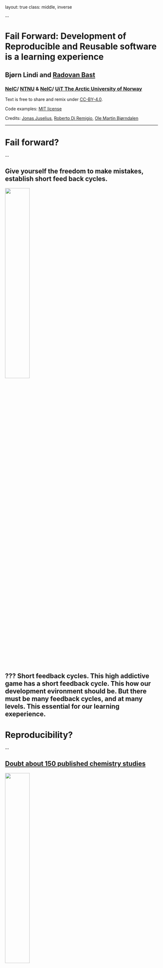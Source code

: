 layout: true
class: middle, inverse

--

# Fail Forward: Development of Reproducible and Reusable software is a learning experience

## Bjørn Lindi and [Radovan Bast](http://bast.fr)

### [NeIC](https://neic.nordforsk.org)/ [NTNU](https://www.ntnu.no) & [NeIC](https://neic.nordforsk.org)/ [UiT The Arctic University of Norway](https://uit.no)

Text is free to share and remix under [CC-BY-4.0](https://creativecommons.org/licenses/by/4.0/).

Code examples: [MIT license](http://opensource.org/licenses/mit-license.html)

Credits: [Jonas Juselius](https://github.com/juselius),
[Roberto Di Remigio](http://totaltrash.xyz),
[Ole Martin Bjørndalen](https://github.com/olemb)

---
# Fail forward?

--
## Give yourself the freedom to make mistakes, establish short feed back cycles.
<img src="img/brio-34000-labyrint-i-tre-1.jpg" style="width: 40%;" />

???
Short feedback cycles. This high addictive game has a short feedback cycle. This how our development evironment should be. But there must be many feedback cycles, and at many levels. This essential for our learning exeperience.
---
# Reproducibility?
--

## [Doubt about 150 published chemistry studies](https://arstechnica.com/information-technology/2019/10/chemists-discover-cross-platform-python-scripts-not-so-cross-platform/)
<img src="img/arts-technica-python-error.png" style="width: 40%;" />

???
WRF - support example:
- "It work a month a go". Is something changed? I don't think I have large-file-support
- 4-6 weeks to sort out what the problem really was (could have done much faster if one of us were more WRF-fluent)

---
# Reusable?
--
<img src="img/tumble-weed.jpg" style="width: 40%;" />
## The bush versus the tree
<img src="img/oak-tree-long-life.jpg" style="width: 40%;" />

???

- Witness development cycles like a bush not as a three.
- A cycle is a PhD-thesis.
- Loss of our most precious resource - time
- Someone comes after us - could be our future self

---

# Write tests first!

--
.. but I know what I am doing, why should I write tests first?

___

# What you "know is a mix of...

* True knowledge
* A set of assumptions 
  
---

## Some of the assumptions are wrong.
A test written first can reveal this.

??? 
- Since you have to think thoroughly about have to write a test testing a  new behaviour, already the thought process may reveal wrong assumptions.

---
# Implementing a feedback cycle
* By writing tests first you implement a feedback cycle. 
* Writing tests specifying behaviour, you create a active environment which relates to your code base.
* If behaviour is broken, it shows up immediately.

---
# Test-first development
* It is a design methodology
* "It helps developers build high quality code by forcing them to write testable code and by concretizing requirements"

???
We are not talking QA here...
- Emphasize testing behaviour - not edge cases.
- Thinking about QA-cases is a separate task.
---

# Learn Test-Driven Development

<img src="img/red_green_refactor.png" style="width: 40%;" />

???

1. Write a test. Think about how you would like the operation in your
   mind to appear in your code. You are writing a story. Invent the
   interface you wish you had. Include all of the elements in the story
   that you imagine will be necessary to calculate the right answers.
2. Make it run. Quickly getting that bar to green dominates everything
   else. If a clean, simple solution is obvious, then type it in. If the
   clean, simple solution is obvious but it will take you a minute, then
   make a note of it and get back to the main problem, which is getting
   the bar green in seconds. This shift in aesthetics is hard for some
   experienced software engineers. Quick green excuses all sins. But
   only for a moment.
3. Make it right. Now that the system is behaving, put the sinful ways
   of the recent past behind you. Step back onto the straight and narrow
   path of software righteousness. Remove the duplication that you have
   introduced , and get to green quickly.
   
---
# Starting on red.

* Focus on one test at a time, and implement the new behaviour step by
  step - with short feedback cycles.
* Name the the test properly - it is the test of a new
  behaviour/feature.
  
???
"Take great care with naming. The small investment of deriving highly
descriptive test names pays well over time, as tests are read and reread
by others who must maintain the code. Crafting a good test name will
also help you, the test writer, better understand the intent of what
you're about to build.

You'll be writing a number of tests for each behaviour in the system.
Think about the set of test names as a concordance that quickly provides
a developer with a concise summary of that behavior. The easier the test
names are to digest, the more quickly you and other developers will find
what you seek."
--Jeff Langr, Modern C++ Programming with Test-Driven Development

--- 
# Getting to green.

* We only write as much code as needed to pass the test. If implies copy
  code, we copy code. If mean using constants, we use constants. 
  
* First we solve "that works" part of the problem. Then we solve the
  "clean code" part(that is part of the next step - refactoring). Divide et imperia.
  
???

"Make it run. Quickly getting that bar to green dominates everything
else. If a clean, simple solution is obvious, then type it in. If the
clean, simple solution is obvious but it will take you a minute, then
make a note of it and get back to the main problem, which is getting
the bar green in seconds. This shift in aesthetics is hard for some
 experienced software engineers. Quick green excuses all sins. But
only for a moment."
--Kent Beck, TDD by Example

--- 
# Refactor
Refactoring is defined by Martin Fowler as a:
- disciplined technique for restructuring an existing body of code,
  altering is internal structure without changing its external behaviour. 
* To get passed the test, you did some sins. Now you make it right.
* Get rid of duplication.
* Refactoring is applying want you have learnt from the test.
* Make the code readable and understandable. 
* Tidy up and make code CLEAN.

---
# Start over again, add new functionality

<img src="img/red_green_refactor.png" style="width: 40%;" />

???
- You are incrementally verifying and building new behavior in this way
- You are establishing a development path with feedback.
- You also train/exercise the ability to vary the "stepsize".
- Being able to vary the stepsize is valuable when things become brittle
 (your on thin ice.)
 
---
# What is the characteristics of CLEAN code?

--

* It is Cohesive.
* It is Loosely coupled.
* It is Encapsulated.
* It is Assertive.
* It is Nonredundant

This is taken fro "Beyond Legacy Code".

???
* Cohesive code reduce side effects
* Loosely coupled code is easier to test
* Encapsulated code is easier to extend
* Assertive code makes software more modular
* Nonredundant code reduces maintainance issues

---
# Quality Code is Cohesive
* In software development cohesive means entities should have a single
  responsibility.

<img src="img/RC_Series_Filter.png style="width: 40%;" />

???
- The RC-circuit is not cohesive, but the Resisitor is, and so is the
  Capacitor.
- By combining these two cohesive components, we get our preferred
  filter. The more complex functionality is achieved with compositon.

---
# Quality Code is Loosely Coupled
* "Code that is loosely coupled indirectly depends on the code it uses
  so it is easier to isolate, verify, reuse and extend.
  
<img src="img/knit_vs_lego.jpg" style="width: 100%;"/>

.cite[Slide taken from [Complexity in software development by Jonas Juselius](https://github.com/scisoft/complexity)]

???

- The power distribution to this room/floor is probably decoupled from
  the power distribution to another of the build. At some point they are
  depending upon the same source, but you can work on the distribution
  on this floor, without causing problems on another floor(,presumably).
---

# Quality Code is Encapsulated.

* Encapsulated code hide implementation details from the rest of the
  world.
* You separate what something does from how it is done, which gives you
  freedom to change how later on.
  
???
- Outside-In Programming vs Inside-Out Programming
---
# Pair programming and Test Driven Development
"TDD supported with pair programming is a natural fit. Learning TDD is
made dramatically easier with a support system in place. Developers are
more likely to revert to old, non-TDD habits without a bit of peer
pressure from their teammates. Sittint with an experienced TDDer can be
more than half the time need to ingrain the habit of TDD. Swapping pairs
can help ensure that tests are writte first and with care.

How to balance pair programming?
"But a team full of siloed devlopers, with little review and no shared
knowledge, will create paint that will only continue to increase over
time.
---
# References
* tmux 2 productive mouse-free development by Brian Hogan, The Pragmatic Programmers / Chapter 5 pair programming with tmux
* Beyond Legacy Code - Nine practices to extend the life (and value of) of Your Software , by David Scott Bernstein* Test Driven Development: By Example, by Kent Beck
* Modern C++ Programming with Test-Driven Devleopment
